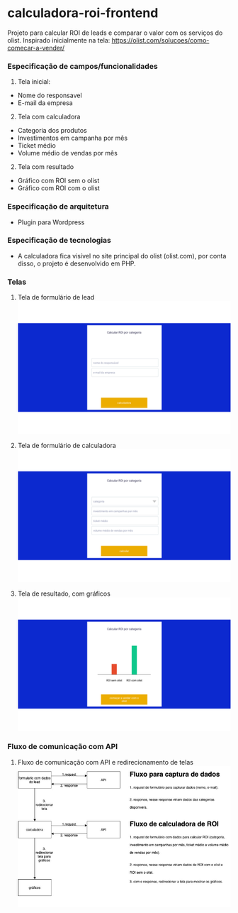 # calculadora-roi-frontend
Projeto para calcular ROI de leads e comparar o valor com os serviços do olist. Inspirado inicialmente na tela: https://olist.com/solucoes/como-comecar-a-vender/

### Especificação de campos/funcionalidades
1. Tela inicial:
* Nome do responsavel
* E-mail da empresa

2. Tela com calculadora
* Categoria dos produtos
* Investimentos em campanha por mês
* Ticket médio
* Volume médio de vendas por mês

2. Tela com resultado
* Gráfico com ROI sem o olist
* Gráfico com ROI com o olist

### Especificação de arquitetura
* Plugin para Wordpress

### Especificação de tecnologias
* A calculadora fica visível no site principal do olist (olist.com), por conta disso, o projeto é desenvolvido em PHP.

### Telas
1. Tela de formulário de lead
![](images/tela-form-lead.jpg)

2. Tela de formulário de calculadora
![](images/tela-form-calculadora.jpg)

3. Tela de resultado, com gráficos
![](images/tela-resultado.jpg)

### Fluxo de comunicação com API
1. Fluxo de comunicação com API e redirecionamento de telas
![](images/calculadora-roi-frontend.jpg)
